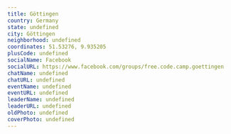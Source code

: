 ```yaml
---
title: Göttingen
country: Germany
state: undefined
city: Göttingen
neighborhood: undefined
coordinates: 51.53276, 9.935205
plusCode: undefined
socialName: Facebook
socialURL: https://www.facebook.com/groups/free.code.camp.goettingen
chatName: undefined
chatURL: undefined
eventName: undefined
eventURL: undefined
leaderName: undefined
leaderURL: undefined
oldPhoto: undefined
coverPhoto: undefined
---
```

